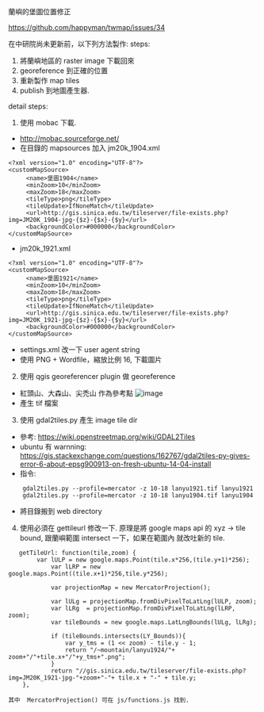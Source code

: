 蘭嶼的堡圖位置修正

https://github.com/happyman/twmap/issues/34

在中研院尚未更新前，以下列方法製作:
steps:
 1. 將蘭嶼地區的 raster image 下載回來
 2. georeference 到正確的位置
 3. 重新製作 map tiles
 4. publish 到地圖產生器. 


detail steps:
 1. 使用 mobac 下載. 
   * http://mobac.sourceforge.net/
   * 在目錄的 mapsources 加入 jm20k_1904.xml
   ```
<?xml version="1.0" encoding="UTF-8"?>
<customMapSource>
        <name>堡圖1904</name>
        <minZoom>10</minZoom>
        <maxZoom>18</maxZoom>
        <tileType>png</tileType>
        <tileUpdate>IfNoneMatch</tileUpdate>
        <url>http://gis.sinica.edu.tw/tileserver/file-exists.php?img=JM20K_1904-jpg-{$z}-{$x}-{$y}</url>
        <backgroundColor>#000000</backgroundColor>
</customMapSource>
```
  * jm20k_1921.xml
   ```
<?xml version="1.0" encoding="UTF-8"?>
<customMapSource>
        <name>堡圖1921</name>
        <minZoom>10</minZoom>
        <maxZoom>18</maxZoom>
        <tileType>png</tileType>
        <tileUpdate>IfNoneMatch</tileUpdate>
        <url>http://gis.sinica.edu.tw/tileserver/file-exists.php?img=JM20K_1921-jpg-{$z}-{$x}-{$y}</url>
        <backgroundColor>#000000</backgroundColor>
</customMapSource>
```   
   * settings.xml 改一下 user agent string
   * 使用 PNG + Wordfile，縮放比例 16, 下載圖片
  2. 使用 qgis georeferencer plugin 做 georeference
   * 紅頭山、大森山、尖禿山 作為參考點
    ![image](https://user-images.githubusercontent.com/82296/43627108-7b59b8c4-9727-11e8-9761-51d3361ad3c3.png)
   * 產生 tif 檔案
  3. 使用 gdal2tiles.py 產生 image tile dir
   * 參考: https://wiki.openstreetmap.org/wiki/GDAL2Tiles
   * ubuntu 有 warnning: https://gis.stackexchange.com/questions/162767/gdal2tiles-py-gives-error-6-about-epsg900913-on-fresh-ubuntu-14-04-install 
   * 指令:
```
    gdal2tiles.py --profile=mercator -z 10-18 lanyu1921.tif lanyu1921
    gdal2tiles.py --profile=mercator -z 10-18 lanyu1904.tif lanyu1904
``` 
   * 將目錄搬到 web directory

  4. 使用必須在 gettileurl 修改一下. 
      原理是將 google maps api 的 xyz -> tile bound, 跟蘭嶼範圍 intersect 一下，如果在範圍內
      就改吐新的 tile.
```
   getTileUrl: function(tile,zoom) {
	    var lULP = new google.maps.Point(tile.x*256,(tile.y+1)*256);
            var lLRP = new google.maps.Point((tile.x+1)*256,tile.y*256);

            var projectionMap = new MercatorProjection();

            var lULg = projectionMap.fromDivPixelToLatLng(lULP, zoom);
            var lLRg  = projectionMap.fromDivPixelToLatLng(lLRP, zoom);
			var tileBounds = new google.maps.LatLngBounds(lULg, lLRg);
			
			if (tileBounds.intersects(LY_Bounds)){
				var y_tms = (1 << zoom) - tile.y - 1;
				return "/~mountain/lanyu1924/"+ zoom+"/"+tile.x+"/"+y_tms+".png";
			}
			return "//gis.sinica.edu.tw/tileserver/file-exists.php?img=JM20K_1921-jpg-"+zoom+"-"+ tile.x + "-" + tile.y;
    },
```  
    其中  MercatorProjection() 可在 js/functions.js 找到.
